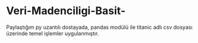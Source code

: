# Veri-Madenciligi-Basit-

Paylaştığım py uzantılı dostayada, pandas modülü ile titanic adlı csv dosyası üzerinde temel işlemler uygulanmıştır.
